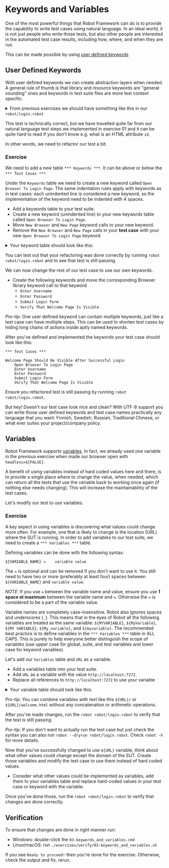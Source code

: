 # Keywords and Variables

One of the most powerful things that Robot Framework can do is to provide the capability to write test
cases using natural language. In an ideal world, it is not just people who write those tests, but also
other people are interested in the automated test case results, including how, where, and when they are
run.

This can be made possible by using
[user defined keywords](http://robotframework.org/robotframework/latest/RobotFrameworkUserGuide.html#creating-user-keywords)

## User Defined Keywords

With user defined keywords we can create abstraction layers when needed. A general rule of thumb is that
library and resource keywords are "general sounding" ones and keywords in test suite files are more
test context specific.

<details>
    <summary>From previous exercises we should have something like this in our <code>robot/login.robot</code></summary>

```robot
*** Settings ***
Library    Browser

*** Test Cases ***

Welcome Page Should Be Visible After Successful Login
    New Browser    headless=${FALSE}
    New Page    http://localhost:7272
    Fill Text    id=username_field    demo
    Fill Secret    id=password_field    mode
    Click    id=login_button
    Get Text    body    contains    Welcome Page
    Get Url    ==    http://localhost:7272/welcome.html
    Get Title    ==    Welcome Page
```

</details>

This test is technically correct, but we have travelled quite far from our natural language test steps
we implemented in exercise 01 and it can be quite hard to read if you don't know e.g. what is an HTML
attribute `id`.

In other words, we need to refactor our test a bit.

### Exercise

We need to add a new table `*** Keywords ***`. It can be above or below the `*** Test Cases ***`.

Under the `Keywords` table we need to create a new keyword called `Open Browser To Login Page`. The
same indentation rules apply with keywords as in test cases: each unindented line is considered a new
keyword, so the implementation of the keyword need to be indented with 4 spaces.

- Add a keywords table to your test suite.
- Create a new keyword (unindented line) to your new keywords table called `Open Browser To Login Page`.
- Move `New Browser` and `New Page` keyword calls to your new keyword.
- Remove the `New Browser` and `New Page` calls in your **test case** with your new `Open Browser To Login Page` keyword.

<details>
    <summary>Your keyword table should look like this:</summary>

```robot
*** Keywords ***

Open Browser To Login Page
    New Browser    headless=${FALSE}
    New Page    http://localhost:7272
```

</details>

You can test out that your refactoring was done correctly by running `robot robot/login.robot` and
to see that test is still passing.

We can now change the rest of our test case to use our own keywords.

- Create the following keywords and move the corresponding Browser library keyword call to that keyword
    - `Enter Username`
    - `Enter Password`
    - `Submit Login Form`
    - `Verify That Welcome Page Is Visible`

*Pro-tip:* One user defined keyword can contain multiple keywords, just like a test case can have
multiple steps. This can be used to shorten test cases by hiding long chains of actions inside aptly
named keywords.

After you've defined and implemented the keywords your test case should look like this:

```robot
*** Test Cases ***

Welcome Page Should Be Visible After Successful Login
    Open Browser To Login Page
    Enter Username
    Enter Password
    Submit Login Form
    Verify That Welcome Page Is Visible
```

Ensure you refactored test is still passing by running `robot robot/login.robot`.

But hey! Doesn't our test case look nice and clean? With UTF-8 support you can write those user defined
keywords and test case names practically any language that you want: Finnish, Swedish, Russian, Traditional
Chinese, or what ever suites your project/company policy.

## Variables

Robot Framework supports [variables](http://robotframework.org/robotframework/latest/RobotFrameworkUserGuide.html#variables).
In fact, we already used one variable in the previous exercise when made our browser open with `headless=${FALSE}`.

A benefit of using variables instead of hard coded values here and there, is to provide a single place
where to change the value, when needed, which can return all the tests that use the variable back to
working once again (if nothing else needs changing). This will increase the maintainability of the test
cases.

Let's modify our test to use variables.

### Exercise

A key aspect in using variables is discovering what values could change more often. For example, one
that is likely to change is the location (URL) where the SUT is running. In order to add variables to our
test suite, we need to create a `*** Variables ***` table.

Defining variables can be done with the following syntax:

```robot
${VARIABLE_NAME} =    variable value
```

The `=` is optional and can be removed if you don't want to use it. You still need to have two or more
(preferably at least four) spaces between `${VARIABLE_NAME}` and `variable value`.

*NOTE:* If you use `=` between the variable name and value, ensure you use **1 space at maximum** between the
variable name and `=`. Otherwise the `=` is considered to be a part of the variable value.

Variable names are completely
case-insensitive. Robot also ignores spaces and underscores (`_`). This means that in the eyes of Robot
all the following variables are treated as the same variable:
`${MYVARIABLE}`, `${MyVariable}`, `${MY VARIABLE}`, `${My_variable}`, and `${myvariable}`.
The recommended best practice is to define variables in the `*** Variables ***`
table in ALL CAPS. This is purely to help everyone better distinguish the scope of variables (use upper
case for global, suite, and test variables and lower case for keyword variables).

Let's add our `Variables` table and `URL` as a variable.

- Add a variables table into your test suite.
- Add `URL` as a variable with the value `http://localhost:7272`.
- Replace all references to `http://localhost:7272` to use your variable

<details>
    <summary>Your variable table should look like this:</summary>

```robot
*** Variables ***
${URL} =    http://localhost:7272
```

</details>

*Pro-tip:* You can combine variables with text like this `${URL}/` or `${URL}/welcome.html` without
any concatenation or arithmetic operations.

After you've made changes, run the `robot robot/login.robot` to verify that the test is still passing.

*Pro-tip:* If you don't want to actually run the test case but just check the syntax you can also run
`robot --dryrun robot/login.robot`. Check `robot -h` for more details.

Now that you've successfully changed to use `${URL}` variable, think about what other values could
change except the domain of the SUT. Create those variables and modify the test case to use them instead
of hard coded values.

- Consider what other values could be implemented as variables, add them to your variables table and
replace hard-coded values in your test case or keyword with the variable.

Once you've done those, run the `robot robot/login.robot` to verify that changes are done correctly.

## Verification

To ensure that changes are done in right manner run:

- Windows: double-click the `03-keywords_and_variables.cmd`
- Linux/macOS: run `./exercises/verify/03-keywords_and_variables.sh`

If you see `Ready to proceed!` then you're done for the exercise. Otherwise, check the output and fix, rerun.
